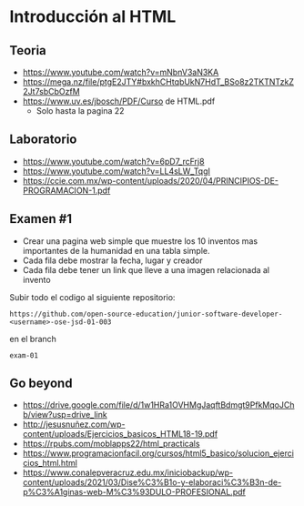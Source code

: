 # Introducción al HTML

## Teoria

- https://www.youtube.com/watch?v=mNbnV3aN3KA
- https://mega.nz/file/ptgE2JTY#bxkhCHtqbUkN7HdT_BSo8z2TKTNTzkZ2Jt7sbCbOzfM
- https://www.uv.es/jbosch/PDF/Curso de HTML.pdf
  - Solo hasta la pagina 22


## Laboratorio

- https://www.youtube.com/watch?v=6pD7_rcFrj8
- https://www.youtube.com/watch?v=LL4sLW_TqgI
- https://ccie.com.mx/wp-content/uploads/2020/04/PRINCIPIOS-DE-PROGRAMACION-1.pdf

## Examen #1 

- Crear una pagina web simple que muestre los 10 inventos mas importantes de la humanidad en una tabla simple.
- Cada fila debe mostrar la fecha, lugar y creador
- Cada fila debe tener un link que lleve a una imagen relacionada al invento


Subir todo el codigo al siguiente repositorio:

`https://github.com/open-source-education/junior-software-developer-<username>-ose-jsd-01-003`

en el branch 

`exam-01`


## Go beyond

- https://drive.google.com/file/d/1w1HRa1OVHMgJaqftBdmgt9PfkMqoJChb/view?usp=drive_link
- http://jesusnuñez.com/wp-content/uploads/Ejercicios_basicos_HTML18-19.pdf
- https://rpubs.com/moblapps22/html_practicals
- https://www.programacionfacil.org/cursos/html5_basico/solucion_ejercicios_html.html
- https://www.conalepveracruz.edu.mx/iniciobackup/wp-content/uploads/2021/03/Dise%C3%B1o-y-elaboraci%C3%B3n-de-p%C3%A1ginas-web-M%C3%93DULO-PROFESIONAL.pdf
